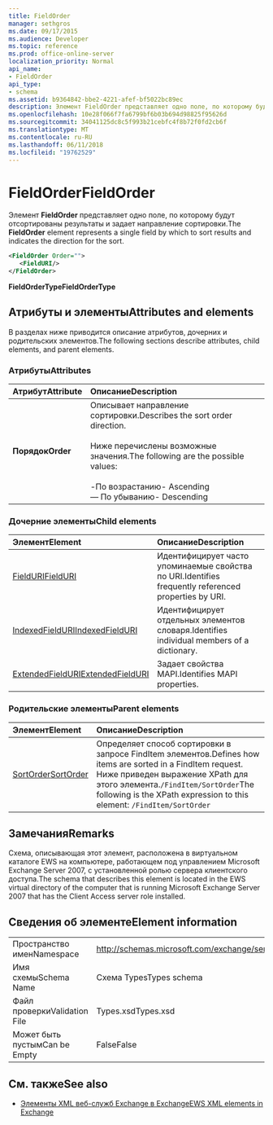 ```yaml
---
title: FieldOrder
manager: sethgros
ms.date: 09/17/2015
ms.audience: Developer
ms.topic: reference
ms.prod: office-online-server
localization_priority: Normal
api_name:
- FieldOrder
api_type:
- schema
ms.assetid: b9364842-bbe2-4221-afef-bf5022bc89ec
description: Элемент FieldOrder представляет одно поле, по которому будут отсортированы результаты и задает направление сортировки.
ms.openlocfilehash: 10e28f066f7fa6799bf6b03b694d98825f95626d
ms.sourcegitcommit: 34041125dc8c5f993b21cebfc4f8b72f0fd2cb6f
ms.translationtype: MT
ms.contentlocale: ru-RU
ms.lasthandoff: 06/11/2018
ms.locfileid: "19762529"
---
```

# <a name="fieldorder"></a><span data-ttu-id="c05df-103">FieldOrder</span><span class="sxs-lookup"><span data-stu-id="c05df-103">FieldOrder</span></span>

<span data-ttu-id="c05df-104">Элемент **FieldOrder** представляет одно поле, по которому будут отсортированы результаты и задает направление сортировки.</span><span class="sxs-lookup"><span data-stu-id="c05df-104">The **FieldOrder** element represents a single field by which to sort results and indicates the direction for the sort.</span></span> 
  
```xml
<FieldOrder Order="">
   <FieldURI/>
</FieldOrder>
```

 <span data-ttu-id="c05df-105">**FieldOrderType**</span><span class="sxs-lookup"><span data-stu-id="c05df-105">**FieldOrderType**</span></span>
## <a name="attributes-and-elements"></a><span data-ttu-id="c05df-106">Атрибуты и элементы</span><span class="sxs-lookup"><span data-stu-id="c05df-106">Attributes and elements</span></span>

<span data-ttu-id="c05df-107">В разделах ниже приводится описание атрибутов, дочерних и родительских элементов.</span><span class="sxs-lookup"><span data-stu-id="c05df-107">The following sections describe attributes, child elements, and parent elements.</span></span>
  
### <a name="attributes"></a><span data-ttu-id="c05df-108">Атрибуты</span><span class="sxs-lookup"><span data-stu-id="c05df-108">Attributes</span></span>

|<span data-ttu-id="c05df-109">**Атрибут**</span><span class="sxs-lookup"><span data-stu-id="c05df-109">**Attribute**</span></span>|<span data-ttu-id="c05df-110">**Описание**</span><span class="sxs-lookup"><span data-stu-id="c05df-110">**Description**</span></span>|
|:-----|:-----|
|<span data-ttu-id="c05df-111">**Порядок**</span><span class="sxs-lookup"><span data-stu-id="c05df-111">**Order**</span></span> <br/> | <span data-ttu-id="c05df-112">Описывает направление сортировки.</span><span class="sxs-lookup"><span data-stu-id="c05df-112">Describes the sort order direction.</span></span><br/><br/> <span data-ttu-id="c05df-113">Ниже перечислены возможные значения.</span><span class="sxs-lookup"><span data-stu-id="c05df-113">The following are the possible values:</span></span> <br/> <br/><span data-ttu-id="c05df-114">-По возрастанию</span><span class="sxs-lookup"><span data-stu-id="c05df-114">-  Ascending</span></span>  <br/><span data-ttu-id="c05df-115">— По убыванию</span><span class="sxs-lookup"><span data-stu-id="c05df-115">-  Descending</span></span>  <br/> |
   
### <a name="child-elements"></a><span data-ttu-id="c05df-116">Дочерние элементы</span><span class="sxs-lookup"><span data-stu-id="c05df-116">Child elements</span></span>

|<span data-ttu-id="c05df-117">**Элемент**</span><span class="sxs-lookup"><span data-stu-id="c05df-117">**Element**</span></span>|<span data-ttu-id="c05df-118">**Описание**</span><span class="sxs-lookup"><span data-stu-id="c05df-118">**Description**</span></span>|
|:-----|:-----|
|[<span data-ttu-id="c05df-119">FieldURI</span><span class="sxs-lookup"><span data-stu-id="c05df-119">FieldURI</span></span>](fielduri.md) <br/> |<span data-ttu-id="c05df-120">Идентифицирует часто упоминаемые свойства по URI.</span><span class="sxs-lookup"><span data-stu-id="c05df-120">Identifies frequently referenced properties by URI.</span></span>  <br/> |
|[<span data-ttu-id="c05df-121">IndexedFieldURI</span><span class="sxs-lookup"><span data-stu-id="c05df-121">IndexedFieldURI</span></span>](indexedfielduri.md) <br/> |<span data-ttu-id="c05df-122">Идентифицирует отдельных элементов словаря.</span><span class="sxs-lookup"><span data-stu-id="c05df-122">Identifies individual members of a dictionary.</span></span>  <br/> |
|[<span data-ttu-id="c05df-123">ExtendedFieldURI</span><span class="sxs-lookup"><span data-stu-id="c05df-123">ExtendedFieldURI</span></span>](extendedfielduri.md) <br/> |<span data-ttu-id="c05df-124">Задает свойства MAPI.</span><span class="sxs-lookup"><span data-stu-id="c05df-124">Identifies MAPI properties.</span></span>  <br/> |
   
### <a name="parent-elements"></a><span data-ttu-id="c05df-125">Родительские элементы</span><span class="sxs-lookup"><span data-stu-id="c05df-125">Parent elements</span></span>

|<span data-ttu-id="c05df-126">**Элемент**</span><span class="sxs-lookup"><span data-stu-id="c05df-126">**Element**</span></span>|<span data-ttu-id="c05df-127">**Описание**</span><span class="sxs-lookup"><span data-stu-id="c05df-127">**Description**</span></span>|
|:-----|:-----|
|[<span data-ttu-id="c05df-128">SortOrder</span><span class="sxs-lookup"><span data-stu-id="c05df-128">SortOrder</span></span>](sortorder.md) <br/> |<span data-ttu-id="c05df-129">Определяет способ сортировки в запросе FindItem элементов.</span><span class="sxs-lookup"><span data-stu-id="c05df-129">Defines how items are sorted in a FindItem request.</span></span>  <br/> <span data-ttu-id="c05df-130">Ниже приведен выражение XPath для этого элемента.`/FindItem/SortOrder`</span><span class="sxs-lookup"><span data-stu-id="c05df-130">The following is the XPath expression to this element:  `/FindItem/SortOrder`</span></span> <br/> |
   
## <a name="remarks"></a><span data-ttu-id="c05df-131">Замечания</span><span class="sxs-lookup"><span data-stu-id="c05df-131">Remarks</span></span>

<span data-ttu-id="c05df-132">Схема, описывающая этот элемент, расположена в виртуальном каталоге EWS на компьютере, работающем под управлением Microsoft Exchange Server 2007, с установленной ролью сервера клиентского доступа.</span><span class="sxs-lookup"><span data-stu-id="c05df-132">The schema that describes this element is located in the EWS virtual directory of the computer that is running Microsoft Exchange Server 2007 that has the Client Access server role installed.</span></span>
  
## <a name="element-information"></a><span data-ttu-id="c05df-133">Сведения об элементе</span><span class="sxs-lookup"><span data-stu-id="c05df-133">Element information</span></span>

|||
|:-----|:-----|
|<span data-ttu-id="c05df-134">Пространство имен</span><span class="sxs-lookup"><span data-stu-id="c05df-134">Namespace</span></span>  <br/> |http://schemas.microsoft.com/exchange/services/2006/types  <br/> |
|<span data-ttu-id="c05df-135">Имя схемы</span><span class="sxs-lookup"><span data-stu-id="c05df-135">Schema Name</span></span>  <br/> |<span data-ttu-id="c05df-136">Схема Types</span><span class="sxs-lookup"><span data-stu-id="c05df-136">Types schema</span></span>  <br/> |
|<span data-ttu-id="c05df-137">Файл проверки</span><span class="sxs-lookup"><span data-stu-id="c05df-137">Validation File</span></span>  <br/> |<span data-ttu-id="c05df-138">Types.xsd</span><span class="sxs-lookup"><span data-stu-id="c05df-138">Types.xsd</span></span>  <br/> |
|<span data-ttu-id="c05df-139">Может быть пустым</span><span class="sxs-lookup"><span data-stu-id="c05df-139">Can be Empty</span></span>  <br/> |<span data-ttu-id="c05df-140">False</span><span class="sxs-lookup"><span data-stu-id="c05df-140">False</span></span>  <br/> |
   
## <a name="see-also"></a><span data-ttu-id="c05df-141">См. также</span><span class="sxs-lookup"><span data-stu-id="c05df-141">See also</span></span>

- [<span data-ttu-id="c05df-142">Элементы XML веб-служб Exchange в Exchange</span><span class="sxs-lookup"><span data-stu-id="c05df-142">EWS XML elements in Exchange</span></span>](ews-xml-elements-in-exchange.md)

